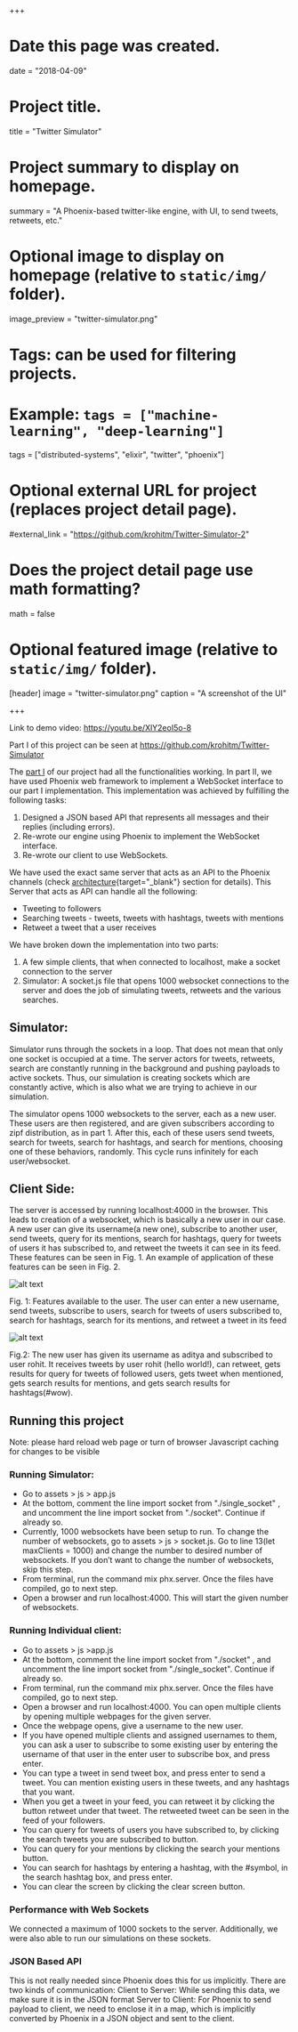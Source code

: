 +++
# Date this page was created.
date = "2018-04-09"

# Project title.
title = "Twitter Simulator"

# Project summary to display on homepage.
summary = "A Phoenix-based twitter-like engine, with UI, to send tweets, retweets, etc."

# Optional image to display on homepage (relative to `static/img/` folder).
image_preview = "twitter-simulator.png"

# Tags: can be used for filtering projects.
# Example: `tags = ["machine-learning", "deep-learning"]`
tags = ["distributed-systems", "elixir", "twitter", "phoenix"]

# Optional external URL for project (replaces project detail page).
#external_link = "https://github.com/krohitm/Twitter-Simulator-2"

# Does the project detail page use math formatting?
math = false

# Optional featured image (relative to `static/img/` folder).
[header]
image = "twitter-simulator.png"
caption = "A screenshot of the UI"

+++

Link to demo video: https://youtu.be/XlY2eoI5o-8

Part I of this project can be seen at https://github.com/krohitm/Twitter-Simulator

The [part I](https://didyousaydata.xyz/project/twitter-engine/) of our project had all the functionalities working. In part II, we have used Phoenix web framework to implement a WebSocket interface to our part I implementation. This implementation was achieved by fulfilling the following tasks:

1. Designed a JSON based API that represents all messages and their replies (including errors).
2. Re-wrote our engine using Phoenix to implement the WebSocket interface.
3. Re-wrote our client to use WebSockets. 

We have used the exact same server that acts as an API to the Phoenix channels (check [architecture](https://github.com/adityavhegde/Twitter-Simulator#architecture-and-notes){target="_blank"} section for details). This Server that acts as API can handle all the following:

- Tweeting to followers 
- Searching tweets - tweets, tweets with hashtags, tweets with mentions 
- Retweet a tweet that a user receives

We have broken down the implementation into two parts:

1. A few simple clients, that when connected to localhost, make a socket connection to the server
2. Simulator: A socket.js file that opens 1000 websocket connections to the server and does the job of simulating tweets, retweets and the various searches.  

## Simulator:

Simulator runs through the sockets in a loop. That does not mean that only one socket is occupied at a time. The server actors for tweets, retweets, search are constantly running in the background and pushing payloads to active sockets. Thus, our simulation is creating sockets which are constantly active, which is also what we are trying to achieve in our simulation.

The simulator opens 1000 websockets to the server, each as a new user. These users are then registered, and are given subscribers according to zipf distribution, as in part 1. After this, each of these users send tweets, search for tweets, search for hashtags, and search for mentions, choosing one of these behaviors, randomly. This cycle runs infinitely for each user/websocket.

## Client Side:

The server is accessed by running localhost:4000 in the browser. This leads to creation of a websocket, which is basically a new user in our case. A new user can give its username(a new one), subscribe to another user, send tweets, query for its mentions, search for hashtags, query for tweets of users it has subscribed to, and retweet the tweets it can see in its feed. These features can be seen in Fig. 1. An example of application of these features can be seen in Fig. 2.


![alt text](https://user-images.githubusercontent.com/13625549/34135581-905fb364-e42f-11e7-9b95-05680bb8d56b.png)

Fig. 1: Features available to the user. The user can enter a new username, send tweets, subscribe to users, search for tweets of users subscribed to, search for hashtags, search for its mentions, and retweet a tweet in its feed


![alt text](https://user-images.githubusercontent.com/13625549/34135684-298f40fe-e430-11e7-900f-506fc2ad1cbd.png)

Fig.2: The new user has given its username as aditya and subscribed to user rohit. It receives tweets by user rohit (hello world!), can retweet, gets results for query for tweets of followed users, gets tweet when mentioned, gets search results for mentions, and gets search results for hashtags(#wow).

## Running this project
Note: please hard reload web page or turn of browser Javascript caching for changes to be visible
### Running Simulator:
- Go to assets > js > app.js
- At the bottom, comment the line import socket from "./single_socket" , and uncomment the line import socket from "./socket". Continue if already so.
- Currently, 1000 websockets have been setup to run. To change the number of websockets, go to assets > js > socket.js. Go to line 13(let maxClients = 1000) and change the number to desired number of websockets. If you don’t want to change the number of websockets, skip this step.
- From terminal, run the command mix phx.server. Once the files have compiled, go to next step.
- Open a browser and run localhost:4000. This will start the given number of websockets.

### Running Individual client:
- Go to assets > js >app.js
- At the bottom, comment the line import socket from "./socket" , and uncomment the line import socket from "./single_socket". Continue if already so.
- From terminal, run the command mix phx.server. Once the files have compiled, go to next step.
- Open a browser and run localhost:4000. You can open multiple clients by opening multiple webpages for the given server.
- Once the webpage opens, give a username to the new user.
- If you have opened multiple clients and assigned usernames to them, you can ask a user to subscribe to some existing user by entering the username of that user in the enter user to subscribe box, and press enter.
- You can type a tweet in send tweet box, and press enter to send a tweet. You can mention existing users in these tweets, and any hashtags that you want.
- When you get a tweet in your feed, you can retweet it by clicking the button retweet under that tweet. The retweeted tweet can be seen in the feed of your followers.
- You can query for tweets of users you have subscribed to, by clicking the search tweets you are subscribed to button.
- You can query for your mentions by clicking the search your mentions button.
- You can search for hashtags by entering a hashtag, with the #symbol, in the search hashtag box, and press enter.
- You can clear the screen by clicking the clear screen button.






### Performance with Web Sockets
We connected a maximum of 1000 sockets to the server. Additionally, we were also able to run our simulations on these sockets.


### JSON Based API
This is not really needed since Phoenix does this for us implicitly. There are two kinds of communication:
Client to Server: While sending this data, we make sure it is in the JSON format
Server to Client: For Phoenix to send payload to client, we need to enclose it in a map, which is implicitly converted by Phoenix in a JSON object and sent to the client.